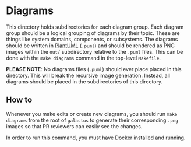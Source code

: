 # Diagrams

This directory holds subdirectories for each diagram group. Each diagram group should be a logical grouping of diagrams by their topic. These are things like system domains, components, or subsystems. The diagrams should be written in [PlantUML](https://plantuml.com/) (`.puml`) and should be rendered as PNG images within the `out/` subdirectory relative to the `.puml` files. This can be done with the `make diagrams` command in the top-level `Makefile`.

**PLEASE NOTE**: No diagrams files (`.puml`) should ever place placed in this directory. This will break the recursive image generation. Instead, all diagrams should be placed in the subdirectories of this directory.

## How to

Whenever you make edits or create new diagrams, you should run `make diagrams` from the root of `galactus` to generate their corresponding `.png` images so that PR reviewers can easily see the changes.

In order to run this command, you must have Docker installed and running.
